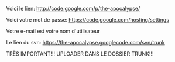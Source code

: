 Voici le lien: http://code.google.com/p/the-apocalypse/

Voici votre mot de passe: https://code.google.com/hosting/settings

Votre e-mail est votre nom d'utilisateur

Le lien du svn: https://the-apocalypse.googlecode.com/svn/trunk

TRÈS IMPORTANT!!! UPLOADER DANS LE DOSSIER TRUNK!!!
